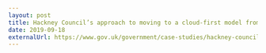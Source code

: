 ```yaml
---
layout: post
title: Hackney Council’s approach to moving to a cloud-first model from the PSN
date: 2019-09-18
externalUrl: https://www.gov.uk/government/case-studies/hackney-councils-approach-to-moving-to-a-cloud-first-model-from-the-psn
---
```

